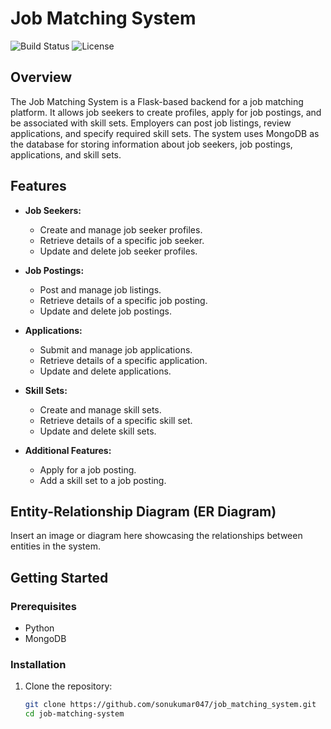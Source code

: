 # Job Matching System

![Build Status](https://img.shields.io/badge/build-passing-brightgreen.svg)
![License](https://img.shields.io/badge/license-MIT-blue.svg)

## Overview

The Job Matching System is a Flask-based backend for a job matching platform. It allows job seekers to create profiles, apply for job postings, and be associated with skill sets. Employers can post job listings, review applications, and specify required skill sets. The system uses MongoDB as the database for storing information about job seekers, job postings, applications, and skill sets.

## Features

- **Job Seekers:**
  - Create and manage job seeker profiles.
  - Retrieve details of a specific job seeker.
  - Update and delete job seeker profiles.

- **Job Postings:**
  - Post and manage job listings.
  - Retrieve details of a specific job posting.
  - Update and delete job postings.

- **Applications:**
  - Submit and manage job applications.
  - Retrieve details of a specific application.
  - Update and delete applications.

- **Skill Sets:**
  - Create and manage skill sets.
  - Retrieve details of a specific skill set.
  - Update and delete skill sets.

- **Additional Features:**
  - Apply for a job posting.
  - Add a skill set to a job posting.

## Entity-Relationship Diagram (ER Diagram)

Insert an image or diagram here showcasing the relationships between entities in the system.

## Getting Started

### Prerequisites

- Python
- MongoDB

### Installation

1. Clone the repository:

   ```bash
   git clone https://github.com/sonukumar047/job_matching_system.git
   cd job-matching-system
